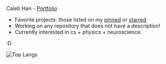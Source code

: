 Caleb Han - [Portfolio](https://github.com/calebyhan/CalebHan)

* Favorite projects: those listed on my [pinned](https://github.com/calebyhan) or [starred](https://github.com/calebyhan?tab=stars)
* Working on any repository that does not have a description!
* Currently interested in cs + physics + neuroscience.

:D

![Top Langs](https://github-readme-stats.vercel.app/api/top-langs/?username=calebyhan&layout=compact&hide=purebasic)
